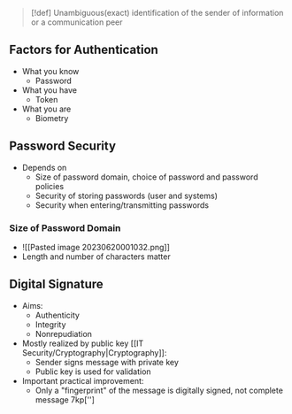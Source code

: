 > [!def]
> Unambiguous(exact) identification of the sender of information or a communication peer

## Factors for Authentication
* What you know 
	* Password
* What you have 
	* Token
* What you are
	* Biometry
## Password Security
* Depends on 
	* Size of password domain, choice of password and password policies
	* Security of storing passwords (user and systems)
	* Security when entering/transmitting passwords
### Size of Password Domain
* ![[Pasted image 20230620001032.png]]
* Length and number of characters matter
## Digital Signature
* Aims:
	* Authenticity
	* Integrity
	* Nonrepudiation
* Mostly realized by public key [[IT Security/Cryptography|Cryptography]]:
	* Sender signs message with private key
	* Public key is used for validation
* Important practical improvement:
	* Only a "fingerprint" of the message is digitally signed, not complete message 7kp['']